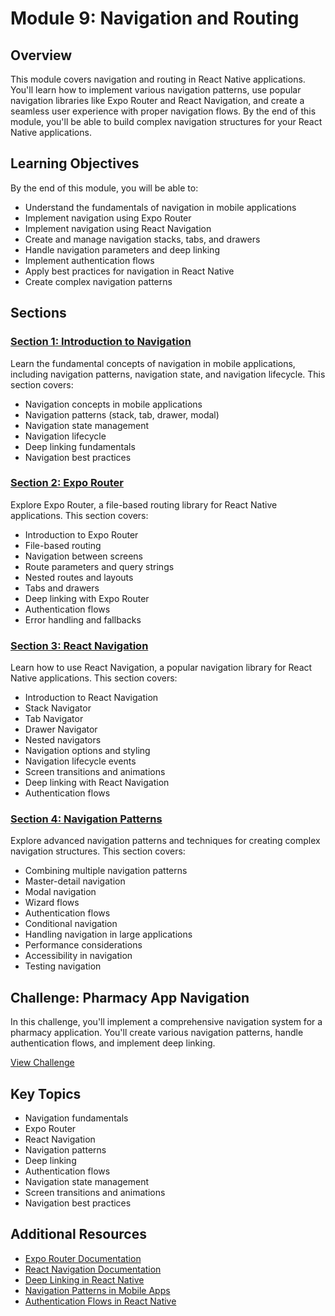 # Module 9: Navigation and Routing

## Overview

This module covers navigation and routing in React Native applications. You'll learn how to implement various navigation patterns, use popular navigation libraries like Expo Router and React Navigation, and create a seamless user experience with proper navigation flows. By the end of this module, you'll be able to build complex navigation structures for your React Native applications.

## Learning Objectives

By the end of this module, you will be able to:

- Understand the fundamentals of navigation in mobile applications
- Implement navigation using Expo Router
- Implement navigation using React Navigation
- Create and manage navigation stacks, tabs, and drawers
- Handle navigation parameters and deep linking
- Implement authentication flows
- Apply best practices for navigation in React Native
- Create complex navigation patterns

## Sections

### [Section 1: Introduction to Navigation](./section-1-introduction-to-navigation/README.md)

Learn the fundamental concepts of navigation in mobile applications, including navigation patterns, navigation state, and navigation lifecycle. This section covers:

- Navigation concepts in mobile applications
- Navigation patterns (stack, tab, drawer, modal)
- Navigation state management
- Navigation lifecycle
- Deep linking fundamentals
- Navigation best practices

### [Section 2: Expo Router](./section-2-expo-router/README.md)

Explore Expo Router, a file-based routing library for React Native applications. This section covers:

- Introduction to Expo Router
- File-based routing
- Navigation between screens
- Route parameters and query strings
- Nested routes and layouts
- Tabs and drawers
- Deep linking with Expo Router
- Authentication flows
- Error handling and fallbacks

### [Section 3: React Navigation](./section-3-react-navigation/README.md)

Learn how to use React Navigation, a popular navigation library for React Native applications. This section covers:

- Introduction to React Navigation
- Stack Navigator
- Tab Navigator
- Drawer Navigator
- Nested navigators
- Navigation options and styling
- Navigation lifecycle events
- Screen transitions and animations
- Deep linking with React Navigation
- Authentication flows

### [Section 4: Navigation Patterns](./section-4-navigation-patterns/README.md)

Explore advanced navigation patterns and techniques for creating complex navigation structures. This section covers:

- Combining multiple navigation patterns
- Master-detail navigation
- Modal navigation
- Wizard flows
- Authentication flows
- Conditional navigation
- Handling navigation in large applications
- Performance considerations
- Accessibility in navigation
- Testing navigation

## Challenge: Pharmacy App Navigation

In this challenge, you'll implement a comprehensive navigation system for a pharmacy application. You'll create various navigation patterns, handle authentication flows, and implement deep linking.

[View Challenge](./challenge.md)

## Key Topics

- Navigation fundamentals
- Expo Router
- React Navigation
- Navigation patterns
- Deep linking
- Authentication flows
- Navigation state management
- Screen transitions and animations
- Navigation best practices

## Additional Resources

- [Expo Router Documentation](https://docs.expo.dev/router/introduction/)
- [React Navigation Documentation](https://reactnavigation.org/docs/getting-started)
- [Deep Linking in React Native](https://reactnative.dev/docs/linking)
- [Navigation Patterns in Mobile Apps](https://material.io/design/navigation/understanding-navigation.html)
- [Authentication Flows in React Native](https://reactnavigation.org/docs/auth-flow)
